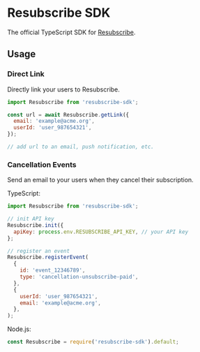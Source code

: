 # Resubscribe SDK

The official TypeScript SDK for [Resubscribe](https://resubscribe.ai/).

## Usage

### Direct Link

Directly link your users to Resubscribe.

```javascript
import Resubscribe from 'resubscribe-sdk';

const url = await Resubscribe.getLink({
  email: 'example@acme.org',
  userId: 'user_987654321',
});

// add url to an email, push notification, etc.
```

### Cancellation Events

Send an email to your users when they cancel their subscription.

TypeScript:

```javascript
import Resubscribe from 'resubscribe-sdk';

// init API key
Resubscribe.init({
  apiKey: process.env.RESUBSCRIBE_API_KEY, // your API key
};

// register an event
Resubscribe.registerEvent(
  {
    id: 'event_12346789',
    type: 'cancellation-unsubscribe-paid',
  },
  {
    userId: 'user_987654321',
    email: 'example@acme.org',
  },
);
```

Node.js:

```javascript
const Resubscribe = require('resubscribe-sdk').default;
```